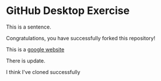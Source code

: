 # GitHub Desktop Exercise

This is a sentence.

Congratulations, you have successfully forked this repository!

This is a [google website](https://www.google.com)

There is update.

I think I've cloned successfully